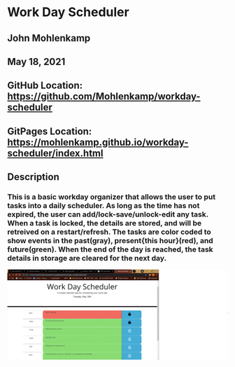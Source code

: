 # Work Day Scheduler

## John Mohlenkamp
## May 18, 2021


## GitHub Location: https://github.com/Mohlenkamp/workday-scheduler

## GitPages Location: https://mohlenkamp.github.io/workday-scheduler/index.html


## Description
### This is a basic workday organizer that allows the user to put tasks into a daily scheduler. As long as the time has not expired, the user can add/lock-save/unlock-edit any task. When a task is locked, the details are stored, and will be retreived on a restart/refresh. The tasks are color coded to show events in the past(gray), present{this hour}(red), and future(green). When the end of the day is reached, the task details in storage are cleared for the next day.




![Screenshot](Workday_Screenshot.gif)
